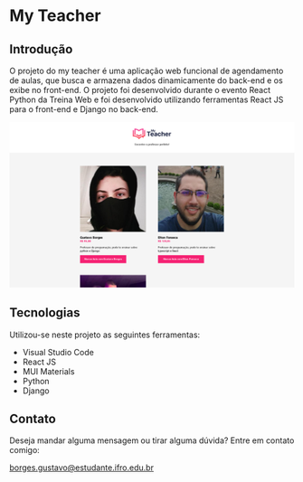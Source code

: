 # My Teacher

## Introdução

O projeto do my teacher é uma aplicação web funcional de agendamento de aulas, que busca e armazena dados dinamicamente do back-end e os exibe no front-end. O projeto foi desenvolvido durante o evento React Python da Treina Web e foi desenvolvido utilizando ferramentas React JS para o front-end e Django no back-end.

![image.png](.github/preview.png)
## Tecnologias 

Utilizou-se neste projeto as seguintes ferramentas: 

- Visual Studio Code
- React JS
- MUI Materials
- Python
- Django

## Contato

Deseja mandar alguma mensagem ou tirar alguma dúvida? Entre em contato comigo:

borges.gustavo@estudante.ifro.edu.br
